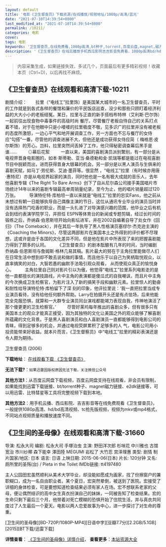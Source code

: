 ```yaml
---
layout: default
title: '电影《卫生督查员》下载资源/在线播放/视频地址/1080p/高清/蓝光'
date: "2021-07-10T14:39:54+0800"
last_modified_at: "2021-07-10T14:39:54+0800"
permalink: /10211/
categories: 电影
cover:
tags: 电影
keywords: '卫生督查员,在线免费看,1080p高清,bt种子,torrent,百度云盘,magnet,磁力链,迅雷下载资源'
description: '《卫生督查员》在线云播放手机西瓜影院吉吉影音免费看，1080p高清bd/hd未删减完整版和tc抢先枪版，mkv/mp4格式，附带bt/torrent种子、magnet/磁力链、百度云盘、网盘资源迅雷下载链接'
---
```


>内容采集生成，如果链接失效，多试几个，页面最后有更多精彩视频！收藏本页（Ctrl+D)，以后再找不麻烦。


## 《卫生督查员》在线观看和高清下载-10211

剧情介绍：　　拉里（“电线工”拉里饰）是美国某大城市的一名卫生督查员，平时的工作就是到各式各样的餐馆和廉价的平民饭店巡查，没少和那些只顾盯着经济利益的大大小小的老板结冤。某日，拉里与正直的新手搭档布特林（艾利斯·巴尔饰）一起前往出现食物中毒事件的高级时尚 餐厅。尽管餐厅老板自恃自己的关系打点着不错，对于在他眼中只是小喽喽的拉里极度不敬，见多识广的拉里并没有被老板的态度所激怒，一边心平气和地开展调查工作，另一方面也不忘与餐厅的女侍应“勾搭”一番，尽管他的调查进展不大，但他还是成功获得女侍应简（ 梅格恩·皮尔斯饰）的芳心。岂料，拉里突然间丢掉了工作，他只得秘密调查幕后黑手是谁……  　　◎幕后花絮  　　一直以来，美国的喜剧演员派别繁别，有一部分是从电视界晋身电影圈的，如本·斯蒂勒、亚当·桑德勒和金·凯瑞等都是能过在电视喜剧节目中脱颖而出，进而获得晋身大银幕的机会。另一部分是以黑人演员与生俱来的喜剧天赋，如马丁·劳伦斯、艾迪·墨菲等。很显然 ，“电线工”拉里（有时候亦用唐·惠特尼）亦是从电视界起家的演员，同时他也是一名有极大成就的音乐人，去年他喜剧专辑《The Right To Bare Arms》创下了自从尼尔森公司接手美国唱片市场统计14年以来的喜剧专辑最高单周销量纪录，至今为止，他的唱片销量超过120万张。  　　导演特伦特·库柏坦一直以来就是“电线工”拉里的忠实Fans，他之前从未想过有朝一日能够执导自己偶像主演的节日，这位从通讯专业毕业的演员当时并没有选择热门吃香的职业，而是一头扎进了对导演感兴趣的范围，他毕业之后有机会到纽约表演学院学习，并担任 ESPN等体育台的新闻或专题剪辑，经过长时间的锻练之后，乔纳森·伯恩斯坦开始向影坛进军，并在2002自编著自导了处女作《回归》（The Comeback），并在其后一年执导了黑人性格演员塞缪尔·杰克逊主演的《Coaching the Minors》，尽管这两部影片在美国本土之外得到的评价都不尽理想，这或许是由于各国的文化差异不同，但是他在影片中所表现了来的把握喜剧能力得到了颇多的认同。  　　《卫生督查员》的剧本酝酿有几年的时间，当时编剧乔纳森·伯恩斯坦与詹姆斯·格林几易其稿。影片最大的努在于主角拉里能做尽人们在日常生活中想到却不敢去说和做的事情，而且他乐于以自己为笑柄取悦观众，以直率搞笑的对白，大智若愚的幽默手法吸引观众观看， 从而使观众真正的愉悦身心。  　　主角拉里自己则对影片引以为傲，他觉得“电线工”拉里系列电影走的是他一直都擅长的演技路线，片中主角的表演都是傻瓜式的自我嘲讽，而且片中主角的今次换成卫生检察官，为影片注入了新的搞笑手段和幽默元素。拉里惊人的勤奋和耐性给导演特伦特·库柏留下了深 刻的印象，他评拉里说：‘我一直把拉里当成专业演员看待，没有给他任何额外帮助。Larry在拍摄开头还是有点怯场，后来他能完全克服恐惧，就算和一大群专业演员同台演戏都能竭力表现自我，传神地演活了那个傻更更的卫生检察官。’  　　尽管好莱坞每年推出的喜剧众多，但有很多只有美国本土的观众才能真正接受，因为其独特的文化让美国之外的观众能够了解喜剧所蕴藏的文化背景。于是黑人喜剧演员和白人喜剧演员一直都能够得到电影公司的青睐，得到足够多的机会，并通过电视荧屏累积了足够多的人 气，电影公司用小投资能带来好收益。就本片而言，《卫生督察员》中“电线工”拉里的精彩表演还是令人颇为期待。


卫生督查员 (2006)

**下载地址**： [在线观看下载 《卫生督查员》](https://www.btbtdy.me/btdy/dy8507.html) 


**无法下载?**：`如果迅雷因版权原因无法下载，关注微信公众号 `

**其他方法1**：从百度云网盘下载视频，百度云网盘支持在线观看，非会员有限制，如果能找到迅雷下载链接、bt/torrent种子、magnet磁力链接、e2dk链接等，可以用迅雷、比特彗星等工具将完整视频下载到本地。

**其他方法2**：用手机云播、西瓜影院、吉吉影音等在线免费观看《卫生督查员》，一般提供1080p高清、hd/bd高清视频、tc抢先版视频，视频为mkv或mp4格式，不同站点视频质量和播放速度不同。


## 《卫生间的圣母像》在线观看和高清下载-31660

导演: 松永大司 编剧: 松永大司 手塚治虫 主演: 野田洋次郎 杉咲花 中川雅也 古馆宽治 市川纱椰 森下能幸 澤田陸 MEGUMI 岩松了 大竹忍 宫泽理惠 类型: 剧情 制片国家/地区: 日本 语言: 日语 上映日期: 2015-06-06(日本) 片长: 120分钟 又名: 厕所里的圣殇(台) / Pieta in the Toilet IMDb链接: tt4197480

主人公园田宏虽然顺利从美术大学毕业，却没能如愿成为画家，找了份擦窗户的兼职糊口，成为一名自由职业者。某个夏日，宏突然晕倒，被送到了医院。宏接受了详细的身体检查，可是要想知道检查结果必须有家人在场。宏不想联系老家的父母，便让偶然结识的高中女生真衣扮演自己的妹妹，一同被告知了检查结果。宏的生命只剩下最后三个月，他带着对死亡模糊的恐惧开始了住院生活，并与真衣共同度过了人生最后一个夏天。电影以两人恋爱故事为中心，进一步探讨了对生命的尊重。


[卫生间的圣母像][BD-720P/1080P-MP4][日语中字][豆瓣7.7分][2.2GB/5.1GB][2015][BT下载/迅雷下载]

**详情查看**： [《卫生间的圣母像》详情介绍](/movie/31660/)， **查看更多**：[本站资源大全](/movie/t/all/)

